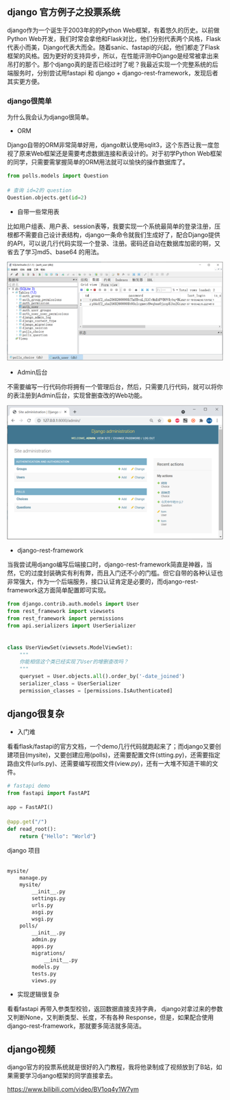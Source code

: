 ## django 官方例子之投票系统

django作为一个诞生于2003年的的Python Web框架，有着悠久的历史。以前做Python Web开发，我们时常会拿他和Flask对比，他们分别代表两个风格，Flask代表小而美，Django代表大而全。随着sanic、fastapi的兴起，他们都走了Flask框架的风格。因为更好的支持异步，所以，在性能评测中Django是经常被拿出来吊打的那个。那个django真的是否已经过时了呢？我最近实现一个完整系统的后端服务时，分别尝试用fastapi 和 django + django-rest-framework，发现后者其实更方便。


### django很简单

为什么我会认为django很简单。

* ORM

Django自带的ORM非常简单好用，django默认使用sqlit3，这个东西让我一度忽视了原来Web框架还是需要考虑数据连接和表设计的。对于初学Python Web框架的同学，只需要需掌握简单的ORM用法就可以愉快的操作数据库了。
```py
from polls.models import Question

# 查询 id=2的 question
Question.objects.get(id=2)
```

* 自带一些常用表

比如用户组表、用户表、session表等，我要实现一个系统最简单的登录注册，压根都不需要自己设计表结构，django一条命令就我们生成好了，配合Django提供的API，可以说几行代码实现一个登录、注册。密码还自动在数据库加密的啊，又省去了学习md5、base64 的用法。

![](/django/django_sqlite.png)

* Admin后台

不需要编写一行代码你将拥有一个管理后台，然后，只需要几行代码，就可以将你的表注册到Admin后台，实现曾删查改的Web功能。

![](/django/django_admin.png)

* django-rest-framework

当我尝试用django编写后端接口时，django-rest-framework简直是神器，当然，它的过度封装确实有利有弊，而且入门还不小的门槛。但它自带的各种认证也非常强大，作为一个后端服务，接口认证肯定是必要的，而django-rest-framework这方面简单配置即可实现。

```py
from django.contrib.auth.models import User
from rest_framework import viewsets
from rest_framework import permissions
from api.serializers import UserSerializer


class UserViewSet(viewsets.ModelViewSet):
    """
    你能相信这个类已经实现了User的增删查改吗？
    """
    queryset = User.objects.all().order_by('-date_joined')
    serializer_class = UserSerializer
    permission_classes = [permissions.IsAuthenticated]
```


## django很复杂

* 入门难

看看flask/fastapi的官方文档，一个demo几行代码就跑起来了；而django又要创建项目(mysite)，又要创建应用(polls)，还需要配置文件(stting.py)，还需要指定路由文件(urls.py)、还需要编写视图文件(view.py)，还有一大堆不知道干嘛的文件。

```py
# fastapi demo
from fastapi import FastAPI

app = FastAPI()

@app.get("/")
def read_root():
    return {"Hello": "World"}
```

django 项目

```shell

mysite/
    manage.py
    mysite/
        __init__.py
        settings.py
        urls.py
        asgi.py
        wsgi.py
    polls/
        __init__.py
        admin.py
        apps.py
        migrations/
            __init__.py
        models.py
        tests.py
        views.py
```

* 实现逻辑很复杂

看看fastapi 再带入参类型校验，返回数据直接支持字典， django对拿过来的参数又判断None，又判断类型、长度，不有各种 Response，但是，如果配合使用django-rest-framework，那就要多简洁就多简洁。


## django视频

django官方的投票系统就是很好的入门教程，我将他录制成了视频放到了B站，如果需要学习django框架的同学直接拿去。

https://www.bilibili.com/video/BV1oq4y1W7ym

